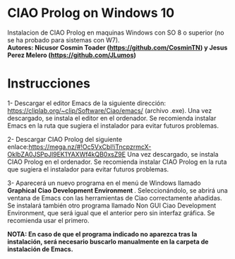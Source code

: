 # CIAO Prolog on Windows 10
Instalacion de CIAO Prolog en maquinas Windows con SO 8 o superior (no se ha probado para sistemas con W7). <br>
<b> Autores: Nicusor Cosmin Toader (https://github.com/CosminTN) y Jesus Perez Melero (https://github.com/JLumos) </b>
# Instrucciones
1-  Descargar el editor Emacs de la siguiente dirección: https://cliplab.org/~clip/Software/Ciao/emacs/ (archivo .exe).
    Una vez descargado, se instala el editor en el ordenador. Se recomienda instalar Emacs en la ruta que sugiera el instalador para evitar futuros problemas.

2-  Descargar CIAO Prolog del siguiente enlace:https://mega.nz/#!Oc5VxCbI!iTncpzrmcX-OklbZA0JSPpJl9EK1YAXWf4kQB0xsZ9E
    Una vez descargado, se instala CIAO Prolog en el ordenador. Se recomienda instalar CIAO Prolog en la ruta que sugiera el instalador para evitar futuros problemas.
    
3-  Aparecerá un nuevo programa en el menú de Windows llamado <b> Graphical Ciao Development Environment </b>. Seleccionándolo, se abrirá
    una ventana de Emacs con las herramientas de Ciao correctamente añadidas.
    Se instalará también otro programa llamado Non GUI Ciao Development Environment, que será igual que el anterior pero sin interfaz         gráfica. Se recomienda usar el primero.
    
<b>NOTA: En caso de que el programa indicado no aparezca tras la instalación, será necesario buscarlo manualmente en la carpeta de instalación de Emacs.</b>


